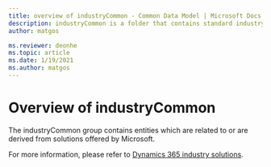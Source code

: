 ```yaml
---
title: overview of industryCommon - Common Data Model | Microsoft Docs
description: industryCommon is a folder that contains standard industry-related solution entities available within the Common Data Model.
author: matgos

ms.reviewer: deonhe
ms.topic: article
ms.date: 1/19/2021
ms.author: matgos
---
```


# Overview of industryCommon

The industryCommon group contains  entities which are related to or are derived from solutions offered by Microsoft.

For more information, please refer to [Dynamics 365 industry solutions](https://docs.microsoft.com/dynamics365/industry).